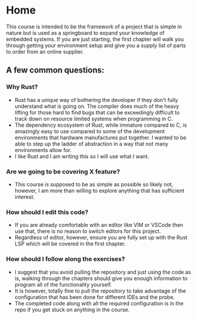 # Home

This course is intended to be the framework of a project that is simple in nature but is used as a springboard to expand your knowledge of embedded systems. If you are just starting, the first chapter will walk you through getting your environment setup and give you a supply list of parts to order from an online supplier. 


## A few common questions:
### Why Rust?
  - Rust has a unique way of bothering the developer if they don't fully understand what is going on. The compiler does much of the heavy lifting for those hard to find bugs that can be exceedingly difficult to track down on resource limited systems when programming in C. 
  - The dependency ecosystem of Rust, while immature compared to C, is amazingly easy to use compared to some of the development environments that hardware manufactures put together. I wanted to be able to step up the ladder of abstraction in a way that not many environments allow for.
  - I like Rust and I am writing this so I will use what I want.

### Are we going to be covering X feature?
  - This course is supposed to be as simple as possible so likely not, however, I am more than willing to explore anything that has sufficient interest.

### How should I edit this code?
  - If you are already comfortable with an editor like VIM or VSCode then use that, there is no reason to switch editors for this project.
  - Regardless of editor, however, ensure you are fully set up with the Rust LSP which will be covered in the first chapter.

### How should I follow along the exercises?
  - I suggest that you avoid pulling the repository and just using the code as is, walking through the chapters should give you enough information to program all of the functionality yourself.
  - It is however, totally fine to pull the repository to take advantage of the configuration that has been done for different IDEs and the probe.
  - The completed code along with all the required configuration is in the repo if you get stuck on anything in the course.

